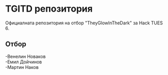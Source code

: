 # TGITD репозитория
Официалната репозитория на отбор "TheyGlowInTheDark" за Hack TUES 6.

## Отбор
  -Венелин Новаков<br>
  -Емил Дойчинов<br>
  -Мартин Наков
